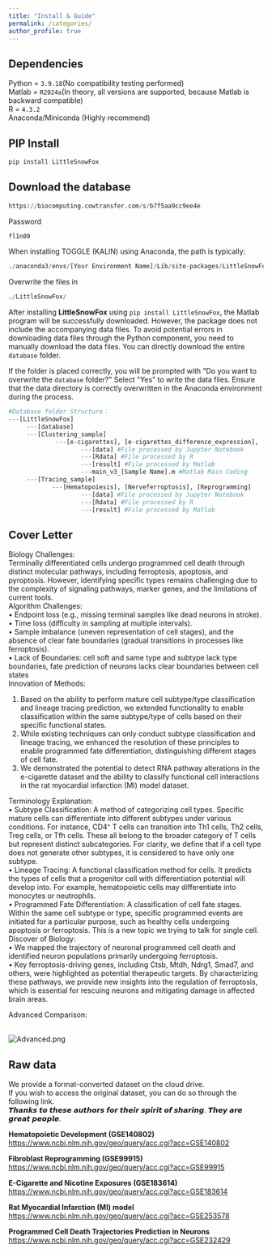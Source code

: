 ```yaml
---
title: "Install & Guide"
permalink: /categories/
author_profile: true
---
```




Dependencies
---
Python = `3.9.18`(No compatibility testing performed)  
Matlab = `R2024a`(In theory, all versions are supported, because Matlab is backward compatible)   
R = `4.3.2`  
Anaconda/Miniconda (Highly recommend)  
  
  
PIP Install
---
```python
pip install LittleSnowFox
```  


Download the database
---
```python
https://biocomputing.cowtransfer.com/s/b7f5aa9cc9ee4e  
```  
Password  
```python
fl1n09
```   
When installing TOGGLE (KALIN) using Anaconda, the path is typically:  
```python
./anaconda3/envs/[Your Environment Name]/Lib/site-packages/LittleSnowFox
```
Overwrite the files in 
```python
./LittleSnowFox/
```
After installing **LittleSnowFox** using `pip install LittleSnowFox`, the Matlab program will be successfully downloaded. However, the package does not include the accompanying data files. To avoid potential errors in downloading data files through the Python component, you need to manually download the data files. You can directly download the entire `database` folder.

If the folder is placed correctly, you will be prompted with "Do you want to overwrite the `database` folder?" Select "Yes" to write the data files. Ensure that the data directory is correctly overwritten in the Anaconda environment during the process.

```python
#Database folder Structure：
---[LittleSnowFox]
     ---[database]
     ---[Clustering_sample]
             ---[e-cigarettes], [e-cigarettes_difference_expression], [fibroblasts]
                    ---[data] #File processed by Jupyter Notebook
                    ---[Rdata] #File processed by R
                    ---[result] #File processed by Matlab
                    ---main_v3_[Sample Name].m #Matlab Main Coding
     ---[Tracing_sample] 
            ---[Hematopoiesis], [Nerveferroptosis], [Reprogramming]
                    ---[data] #File processed by Jupyter Notebook
                    ---[Rdata] #File processed by R
                    ---[result] #File processed by Matlab
```   

Cover Letter
---  
Biology Challenges:  
Terminally differentiated cells undergo programmed cell death through distinct molecular pathways, including ferroptosis, apoptosis, and pyroptosis. However, identifying specific types remains challenging due to the complexity of signaling pathways, marker genes, and the limitations of current tools.   
Algorithm Challenges:  
•	Endpoint loss (e.g., missing terminal samples like dead neurons in stroke).  
•	Time loss (difficulty in sampling at multiple intervals).  
•	Sample imbalance (uneven representation of cell stages), and the absence of clear fate boundaries (gradual transitions in processes like ferroptosis).   
•	Lack of Boundaries: cell soft and same type and subtype lack type boundaries, fate prediction of neurons lacks clear boundaries between cell states  
Innovation of Methods:  
1.	Based on the ability to perform mature cell subtype/type classification and lineage tracing prediction, we extended functionality to enable classification within the same subtype/type of cells based on their specific functional states.  
2.	While existing techniques can only conduct subtype classification and lineage tracing, we enhanced the resolution of these principles to enable programmed fate differentiation, distinguishing different stages of cell fate.  
3.	We demonstrated the potential to detect RNA pathway alterations in the e-cigarette dataset and the ability to classify functional cell interactions in the rat myocardial infarction (MI) model dataset.  

Terminology Explanation:  
•	Subtype Classification: A method of categorizing cell types. Specific mature cells can differentiate into different subtypes under various conditions. For instance, CD4⁺ T cells can transition into Th1 cells, Th2 cells, Treg cells, or Tfh cells. These all belong to the broader category of T cells but represent distinct subcategories. For clarity, we define that if a cell type does not generate other subtypes, it is considered to have only one subtype.  
•	Lineage Tracing: A functional classification method for cells. It predicts the types of cells that a progenitor cell with differentiation potential will develop into. For example, hematopoietic cells may differentiate into monocytes or neutrophils.  
•	Programmed Fate Differentiation: A classification of cell fate stages. Within the same cell subtype or type, specific programmed events are initiated for a particular purpose, such as healthy cells undergoing apoptosis or ferroptosis. This is a new topic we trying to talk for single cell.
Discover of Biology:  
•	We mapped the trajectory of neuronal programmed cell death and identified neuron populations primarily undergoing ferroptosis.  
•	Key ferroptosis-driving genes, including Ctsb, Mtdh, Ndrg1, Smad7, and others, were highlighted as potential therapeutic targets. By characterizing these pathways, we provide new insights into the regulation of ferroptosis, which is essential for rescuing neurons and mitigating damage in affected brain areas.  

Advanced Comparison: 

<br>
<img src="https://raw.githubusercontent.com/FullBlackWolf/ATPX4869/refs/heads/master/assets/images/Advanced.png" 
     alt="Advanced.png" 
     title="Advanced.png">



  
Raw data
---
We provide a format-converted dataset on the cloud drive.  
If you wish to access the original dataset, you can do so through the following link.  
𝙏𝙝𝙖𝙣𝙠𝙨 𝙩𝙤 𝙩𝙝𝙚𝙨𝙚 𝙖𝙪𝙩𝙝𝙤𝙧𝙨 𝙛𝙤𝙧 𝙩𝙝𝙚𝙞𝙧 𝙨𝙥𝙞𝙧𝙞𝙩 𝙤𝙛 𝙨𝙝𝙖𝙧𝙞𝙣𝙜. 𝙏𝙝𝙚𝙮 𝙖𝙧𝙚 𝙜𝙧𝙚𝙖𝙩 𝙥𝙚𝙤𝙥𝙡𝙚.    
  
**Hematopoietic Development (GSE140802)**  
https://www.ncbi.nlm.nih.gov/geo/query/acc.cgi?acc=GSE140802  

  
**Fibroblast Reprogramming (GSE99915)**    
https://www.ncbi.nlm.nih.gov/geo/query/acc.cgi?acc=GSE99915  

    
**E-Cigarette and Nicotine Exposures (GSE183614)**   
https://www.ncbi.nlm.nih.gov/geo/query/acc.cgi?acc=GSE183614  
  
    
**Rat Myocardial Infarction (MI) model**  
https://www.ncbi.nlm.nih.gov/geo/query/acc.cgi?acc=GSE253578  

**Programmed Cell Death Trajectories Prediction in Neurons**   
https://www.ncbi.nlm.nih.gov/geo/query/acc.cgi?acc=GSE232429  
  


